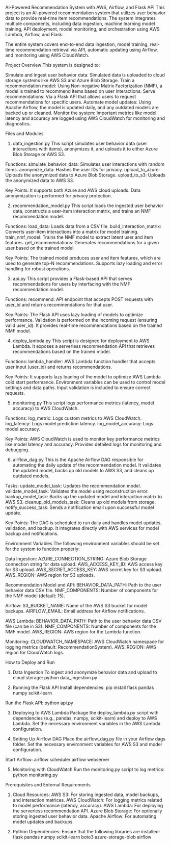 AI-Powered Recommendation System with AWS, Airflow, and Flask API
This project is an AI-powered recommendation system that utilizes user behavior data to provide real-time item recommendations. The system integrates multiple components, including data ingestion, machine learning model training, API deployment, model monitoring, and orchestration using AWS Lambda, Airflow, and Flask.

The entire system covers end-to-end data ingestion, model training, real-time recommendation retrieval via API, automatic updating using Airflow, and monitoring using AWS CloudWatch.

Project Overview
This system is designed to:

Simulate and ingest user behavior data: Simulated data is uploaded to cloud storage systems like AWS S3 and Azure Blob Storage.
Train a recommendation model: Using Non-negative Matrix Factorization (NMF), a model is trained to recommend items based on user interactions.
Serve recommendations: Via a Flask API that allows users to request recommendations for specific users.
Automate model updates: Using Apache Airflow, the model is updated daily, and any outdated models are backed up or cleaned.
Monitor the system: Important metrics like model latency and accuracy are logged using AWS CloudWatch for monitoring and diagnostics.

Files and Modules
1. data_ingestion.py
This script simulates user behavior data (user interactions with items), anonymizes it, and uploads it to either Azure Blob Storage or AWS S3.

Functions:
simulate_behavior_data: Simulates user interactions with random items.
anonymize_data: Hashes the user IDs for privacy.
upload_to_azure: Uploads the anonymized data to Azure Blob Storage.
upload_to_s3: Uploads the anonymized data to AWS S3.

Key Points:
It supports both Azure and AWS cloud uploads.
Data anonymization is performed for privacy protection.

2. recommendation_model.py
This script loads the ingested user behavior data, constructs a user-item interaction matrix, and trains an NMF recommendation model.

Functions:
load_data: Loads data from a CSV file.
build_interaction_matrix: Converts user-item interactions into a matrix for model training.
train_nmf_model: Trains the NMF model to extract latent user and item features.
get_recommendations: Generates recommendations for a given user based on the trained model.

Key Points:
The trained model produces user and item features, which are used to generate top-N recommendations.
Supports lazy loading and error handling for robust operations.

3. api.py
This script provides a Flask-based API that serves recommendations for users by interfacing with the NMF recommendation model.

Functions:
recommend: API endpoint that accepts POST requests with user_id and returns recommendations for that user.

Key Points:
The Flask API uses lazy loading of models to optimize performance.
Validation is performed on the incoming request (ensuring valid user_id).
It provides real-time recommendations based on the trained NMF model.

4. deploy_lambda.py
This script is designed for deployment to AWS Lambda. It exposes a serverless recommendation API that retrieves recommendations based on the trained model.

Functions:
lambda_handler: AWS Lambda function handler that accepts user input (user_id) and returns recommendations.

Key Points:
It supports lazy loading of the model to optimize AWS Lambda cold start performance.
Environment variables can be used to control model settings and data paths.
Input validation is included to ensure correct requests.

5. monitoring.py
This script logs performance metrics (latency, model accuracy) to AWS CloudWatch.

Functions:
log_metric: Logs custom metrics to AWS CloudWatch.
log_latency: Logs model prediction latency.
log_model_accuracy: Logs model accuracy.

Key Points:
AWS CloudWatch is used to monitor key performance metrics like model latency and accuracy.
Provides detailed logs for monitoring and debugging.

6. airflow_dag.py
This is the Apache Airflow DAG responsible for automating the daily update of the recommendation model. It validates the updated model, backs up old models to AWS S3, and cleans up outdated models.

Tasks:
update_model_task: Updates the recommendation model.
validate_model_task: Validates the model using reconstruction error.
backup_model_task: Backs up the updated model and interaction matrix to AWS S3.
cleanup_old_models_task: Cleans up old models from storage.
notify_success_task: Sends a notification email upon successful model update.

Key Points:
The DAG is scheduled to run daily and handles model updates, validation, and backup.
It integrates directly with AWS services for model backup and notifications.

Environment Variables
The following environment variables should be set for the system to function properly:

Data Ingestion:
AZURE_CONNECTION_STRING: Azure Blob Storage connection string for data upload.
AWS_ACCESS_KEY_ID: AWS access key for S3 upload.
AWS_SECRET_ACCESS_KEY: AWS secret key for S3 upload.
AWS_REGION: AWS region for S3 uploads.

Recommendation Model and API:
BEHAVIOR_DATA_PATH: Path to the user behavior data CSV file.
NMF_COMPONENTS: Number of components for the NMF model (default: 15).

Airflow:
S3_BUCKET_NAME: Name of the AWS S3 bucket for model backups.
AIRFLOW_EMAIL: Email address for Airflow notifications.

AWS Lambda:
BEHAVIOR_DATA_PATH: Path to the user behavior data CSV file (can be in S3).
NMF_COMPONENTS: Number of components for the NMF model.
AWS_REGION: AWS region for the Lambda function.

Monitoring:
CLOUDWATCH_NAMESPACE: AWS CloudWatch namespace for logging metrics (default: RecommendationSystem).
AWS_REGION: AWS region for CloudWatch logs.

How to Deploy and Run
1. Data Ingestion
To ingest and anonymize behavior data and upload to cloud storage:
python data_ingestion.py

2. Running the Flask API
Install dependencies:
pip install flask pandas numpy scikit-learn

Run the Flask API:
python api.py

3. Deploying to AWS Lambda
Package the deploy_lambda.py script with dependencies (e.g., pandas, numpy, scikit-learn) and deploy to AWS Lambda.
Set the necessary environment variables in the AWS Lambda configuration.

4. Setting Up Airflow DAG
Place the airflow_dag.py file in your Airflow dags folder.
Set the necessary environment variables for AWS S3 and model configuration.

Start Airflow:
airflow scheduler
airflow webserver

5. Monitoring with CloudWatch
Run the monitoring.py script to log metrics:
python monitoring.py

Prerequisites and External Requirements
1. Cloud Resources:
AWS S3: For storing ingested data, model backups, and interaction matrices.
AWS CloudWatch: For logging metrics related to model performance (latency, accuracy).
AWS Lambda: For deploying the serverless recommendation API.
Azure Blob Storage: For optionally storing ingested user behavior data.
Apache Airflow: For automating model updates and backups.

2. Python Dependencies:
Ensure that the following libraries are installed:
flask
pandas
numpy
scikit-learn
boto3
azure-storage-blob
airflow
